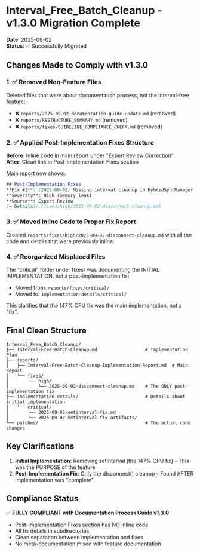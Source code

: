 # Interval_Free_Batch_Cleanup - v1.3.0 Migration Complete

**Date**: 2025-09-02  
**Status**: ✅ Successfully Migrated  

## Changes Made to Comply with v1.3.0

### 1. ✅ Removed Non-Feature Files
Deleted files that were about documentation process, not the interval-free feature:
- ❌ `reports/2025-09-02-documentation-guide-update.md` (removed)
- ❌ `reports/RESTRUCTURE_SUMMARY.md` (removed)  
- ❌ `reports/fixes/GUIDELINE_COMPLIANCE_CHECK.md` (removed)

### 2. ✅ Applied Post-Implementation Fixes Structure
**Before**: Inline code in main report under "Expert Review Correction"  
**After**: Clean link in Post-Implementation Fixes section

Main report now shows:
```markdown
## Post-Implementation Fixes
**Fix #1**: [2025-09-02] Missing interval cleanup in HybridSyncManager disconnect() method  
**Severity**: High (memory leak)  
**Source**: Expert Review  
[→ Details](./fixes/high/2025-09-02-disconnect-cleanup.md)
```

### 3. ✅ Moved Inline Code to Proper Fix Report
Created `reports/fixes/high/2025-09-02-disconnect-cleanup.md` with all the code and details that were previously inline.

### 4. ✅ Reorganized Misplaced Files
The "critical" folder under fixes/ was documenting the INITIAL IMPLEMENTATION, not a post-implementation fix:
- Moved from: `reports/fixes/critical/`
- Moved to: `implementation-details/critical/`

This clarifies that the 147% CPU fix was the main implementation, not a "fix".

## Final Clean Structure

```
Interval_Free_Batch_Cleanup/
├── Interval-Free-Batch-Cleanup.md                  # Implementation Plan
├── reports/
│   ├── Interval-Free-Batch-Cleanup-Implementation-Report.md  # Main Report
│   └── fixes/
│       └── high/
│           └── 2025-09-02-disconnect-cleanup.md    # The ONLY post-implementation fix
├── implementation-details/                         # Details about initial implementation
│   └── critical/
│       ├── 2025-09-02-setinterval-fix.md
│       └── 2025-09-02-setinterval-fix-artifacts/
└── patches/                                        # The actual code changes
```

## Key Clarifications

1. **Initial Implementation**: Removing setInterval (the 147% CPU fix) - This was the PURPOSE of the feature
2. **Post-Implementation Fix**: Only the disconnect() cleanup - Found AFTER implementation was "complete"

## Compliance Status

✅ **FULLY COMPLIANT with Documentation Process Guide v1.3.0**

- Post-Implementation Fixes section has NO inline code
- All fix details in subdirectories
- Clean separation between implementation and fixes
- No meta-documentation mixed with feature documentation
